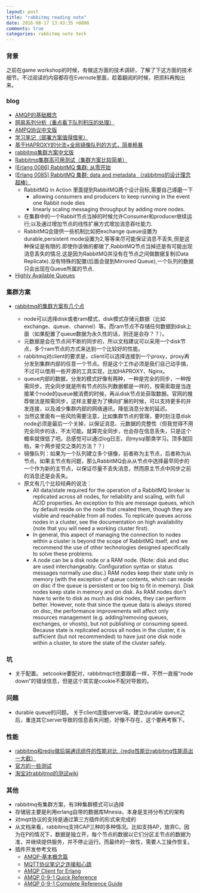 ```yaml
---
layout: post
title: "rabbitmq reading note"
date: 2016-08-17 13:43:35 +0800
comments: true
categories: rabbitmq note tech
---
```

### 背景
之前在game workshop的时候，有做这方面的技术调研，了解了下这方面的技术细节。不过阅读的内容都存在Evernote里面，趁着翻阅的时候，把资料再掏出来。

### blog
- [AMQP的基础概念][1]
- [网易系列分析（重点看下队列积压的处理）][2]
- [AMPQ协议中文版][3]
- [学习笔记（部署方案值得借鉴）][4]
- [基于HAPROXY的分流+全局镜像队列的方式，简单粗暴][5]
- [rabbitmq集群方案中文版][6]
- [Rabbitmq集群高可用测试（集群方案比较简单）][7]
- [\[Erlang 0086\] RabbitMQ 集群: 从零开始][8]
- [\[Erlang 0085\] RabbitMQ 集群: data and metadata （rabbitmq的设计理念超棒）][9]
  - RabbitMQ in Action 里面提到RabbitMQ两个设计目标,需要自己琢磨一下
    - allowing consumers and producers to keep running in the event one Rabbit node dies
    - linearly scaling messaging throughput by adding more nodes.
  - 在集群中的一个Rabbit节点当掉的时候允许Consumer和producer继续运行;以及通过增加节点的线性扩展方式增加消息吞吐能力.
  - RabbitMQ会提供一些机制比如把exchange queue设置为durable,persistent mode设置为2,等等来尽可能保证消息不丢失,但是这种保证是有限的.即使你该做的都做了,RabbitMQ节点当掉还是有可能出现消息丢失的情况.这是因为RabbitMQ并没有在节点之间做数据复制(Data Replicate).没有特殊的配置(后面会提到Mirrored Queue),一个队列的数据只会出现在Queue所属的节点.
- [Highly Available Queues][10]

### 集群方案
- [rabbitmq的集群方案有几个点][11]
  - node可以选择disk或者ram模式，disk模式存储元数据（比如exchange、queue、channel）等。而ram节点不存储任何数据到disk上面（如果配置了queue数据为永久性的话，则还是会存？？）。
  - 元数据是会在节点间不断的同步的，所以文档建议可以采用一个disk节点，多个ram节点的方式来达到一个比较好的性能。
  - rabbitmq对client的要求是，client可以选择连接到一个proxy，proxy再分发到集群内部的任意一个节点。但是这个工作必须是我们自己动手搞，不过可以借用一些开源的工具实现，比如HAPROXY、Nginx。
  - queue内部的数据，分发的模式好像有两种，一种是完全的同步，一种按需同步。完全同步就是所有节点的队列数据都是一样的，按需索取是当连接某个node的queue被消费的时候，再从disk节点处获取数据。官网的推荐做法是按需同步，这样主要是为了横向扩展的时候，可以支持更多的并发连接，以及减少集群内部的网络通讯，降低消息分发的延迟。

  <!-- more -->

  - 当然这里面有一些风险需要注意，比如集群节点的管理，要时刻注意disk node必须是最后一个关掉，以保证消息、元数据的完整性（但我觉得不用完全同步的话，不太可能。就算完全同步，也会存在信息丢失，只是这个概率就很低了吧。总感觉可以通过log日志，向mysql那类学习。顶多就回档，来个两步提交之类的方法？？）
  - 镜像队列：如果为一个队列建立多个镜像，前者称为主节点，后者称为从节点。如果主节点有问题，那么RabbitMQ会从从节点中选择最早同步的一个作为新的主节点，以保证尽量不丢失消息，然而原主节点中同步之前的消息还是会丢失。
  - 原文有几个比较经典的说法：
    - All data/state required for the operation of a RabbitMQ broker is replicated across all nodes, for reliability and scaling, with full ACID properties. An exception to this are message queues, which by default reside on the node that created them, though they are visible and reachable from all nodes. To replicate queues across nodes in a cluster, see the documentation on high availability (note that you will need a working cluster first).
    - In general, this aspect of managing the connection to nodes within a cluster is beyond the scope of RabbitMQ itself, and we recommend the use of other technologies designed specifically to solve these problems.
    - A node can be a disk node or a RAM node. (Note: disk and disc are used interchangeably. Configuration syntax or status messages normally use disc.) RAM nodes keep their state only in memory (with the exception of queue contents, which can reside on disc if the queue is persistent or too big to fit in memory). Disk nodes keep state in memory and on disk. As RAM nodes don't have to write to disk as much as disk nodes, they can perform better. However, note that since the queue data is always stored on disc, the performance improvements will affect only resources management (e.g. adding/removing queues, exchanges, or vhosts), but not publishing or consuming speed. Because state is replicated across all nodes in the cluster, it is sufficient (but not recommended) to have just one disk node within a cluster, to store the state of the cluster safely.

### 坑
- 关于配置。
setcookie要配对，rabbitmqctl也要跟着一样，不然一直报“node down”的错误信息，但是这个其实是cookie不配对导致的。

### 问题
- durable queue的问题。
关于client连接server端，建立durable queue之后，重连其它server导致的信息丢失问题，好像不存在，这个要再考察下。

### 性能
- [rabbitmq和redis做后端通讯组件的性能对比（redis性能比rabbitmq性能高出一大截）][12]
- [官方的一些测试][13]
- [淘宝对rabbitmq的测试wiki][14]

### 其他
  - rabbitmq有集群方案，有3种集群模式可以选择
  - 存储层主要是利用erlang自带的数据库Mnesia，本身是支持分布式的架构
  - 对mqtt协议的支持是通过第三方插件的形式来完成的
  - 从文档来看，rabbitmq支持CAP三种的多种情况。比如支持AP，放弃C。因为在P的情况下，数据是独立开，每个节点的数据以它们分区主节点的数据为准，并继续提供服务，并不停止运行。而最终的一致性，需要人工操作恢复。
  - 插件开发参考文档
      - [AMQP-基本概念篇][15]
      - [MQTT协议笔记之连接和心跳][16]
      - [AMQP Client for Erlang][17]
      - [AMQP 0-9-1 Quick Reference][18]
      - [AMQP 0-9-1 Complete Reference Guide][19]

[1]: http://log.medcl.net/item/2010/12/rabbitmq-introduction-and-use-of-python-client-how-to-u…
[2]: http://backend.blog.163.com/blog/static/202294126201322215551999/
[3]: http://blog.csdn.net/zhangxinrun/article/details/6546479
[4]: http://dc0127.blog.163.com/blog/static/11217896201322394228794/
[5]: http://www.tuicool.com/articles/YbYvIj
[6]: http://blog.chinaunix.net/uid-22312037-id-3479210.html
[7]: http://www.cnblogs.com/flat_peach/archive/2013/04/07/3004008.html
[8]: http://www.cnblogs.com/me-sa/archive/2012/11/12/2766700.html
[9]: http://www.cnblogs.com/me-sa/archive/2012/11/11/2765539.html
[10]: http://www.rabbitmq.com/ha.html  
[11]: https://www.rabbitmq.com/clustering.html#auto-config
[12]: http://floss.zoomquiet.io/data/20110714104018/index.html
[13]: http://www.rabbitmq.com/blog/2012/04/17/rabbitmq-performance-measurements-part-1/
[14]: http://mysql.taobao.org/index.php/Rabbitmq
[15]: http://inter12.iteye.com/blog/1596608
[16]: http://www.blogjava.net/yongboy/archive/2014/02/09/409630.html
[17]: http://www.rabbitmq.com/releases/rabbitmq-erlang-client/v3.2.3/doc/
[18]: https://www.rabbitmq.com/amqp-0-9-1-quickref.html
[19]: https://www.rabbitmq.com/amqp-0-9-1-reference.html
